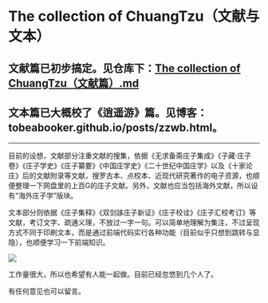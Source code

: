 # The collection of ChuangTzu（文献与文本）

## 文献篇已初步搞定。见仓库下：[The collection of ChuangTzu（文献篇）.md](https://github.com/tobeabooker/The-collection-of-ChuangTzu/blob/main/The%20collection%20of%20ChuangTzu%EF%BC%88%E6%96%87%E7%8C%AE%E7%AF%87%EF%BC%89.md)

## 文本篇已大概校了《逍遥游》篇。见博客：tobeabooker.github.io/posts/zzwb.html。

---

目前的设想，文献部分注重文献的搜集，依据《无求备斋庄子集成》《子藏·庄子卷》《庄子学史》《庄子纂要》《中国庄学史》《二十世纪中国庄学》以及《十家论庄》后的文献附录等文献，搜罗古本、点校本、近现代研究著作的电子资源，也顺便整理一下网盘里的上百G的庄子文献。另外，文献也应当包括海外文献，所以设有“海外庄子学”版块。

文本部分则依据《庄子集释》《双剑誃庄子新证》《庄子校诠》《庄子汇校考订》等文献，考订文字、疏通义理，不放过一字一句。可以简单地理解为集注，不过呈现方式不同于印刷文本，而是通过前端代码实行各种功能（目前似乎只想到跳转与显隐），也顺便学习一下前端知识。

![](https://s3.bmp.ovh/imgs/2022/10/12/8883fd53a948d38e.gif)


工作量很大，所以也希望有人能一起做。目前已经忽悠到几个人了。

有任何意见也可以留言。


